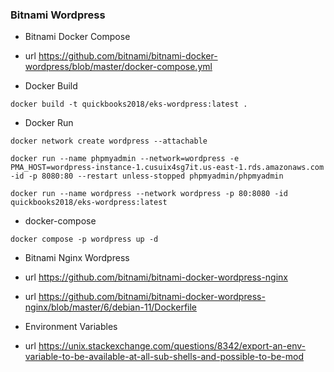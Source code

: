 ### Bitnami Wordpress

- Bitnami Docker Compose

- url https://github.com/bitnami/bitnami-docker-wordpress/blob/master/docker-compose.yml

- Docker Build

```
docker build -t quickbooks2018/eks-wordpress:latest .
```

- Docker Run

```
docker network create wordpress --attachable

docker run --name phpmyadmin --network=wordpress -e PMA_HOST=wordpress-instance-1.cusuix4sg7it.us-east-1.rds.amazonaws.com -id -p 8080:80 --restart unless-stopped phpmyadmin/phpmyadmin

docker run --name wordpress --network wordpress -p 80:8080 -id quickbooks2018/eks-wordpress:latest
```

- docker-compose

```wordpress
docker compose -p wordpress up -d
```
- Bitnami Nginx Wordpress
- url https://github.com/bitnami/bitnami-docker-wordpress-nginx
- url https://github.com/bitnami/bitnami-docker-wordpress-nginx/blob/master/6/debian-11/Dockerfile

- Environment Variables
- url https://unix.stackexchange.com/questions/8342/export-an-env-variable-to-be-available-at-all-sub-shells-and-possible-to-be-mod